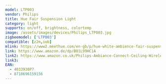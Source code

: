 ```yaml
---
model: LTP003
vendor: Philips
title: Hue Fair Suspension Light
category: light
supports: on/off, brightness, colortemp
image: /assets/images/devices/Philips_LTP003.jpg
zigbeemodel: ['LTP003']
compatible: [z2m,iob]
mlink: https://www2.meethue.com/en-gb/p/hue-white-ambience-fair-suspension-light/4033930P7
link: https://www.amazon.de/dp/B01L99HC1A
link2: https://www.amazon.co.uk/Philips-Ambiance-Connect-Ceiling-Wireless/dp/B01L99HC1A/ref=sr_1_1?keywords=B01L99HC1A&qid=1578809337&sr=8-1
link3: 
EAN: 
  - 4033930P7
  - 8718696159156
---
```

